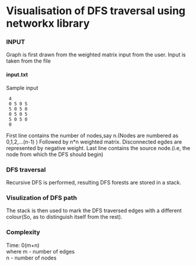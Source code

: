# Visualisation of DFS traversal using networkx library

### INPUT ###

Graph is first drawn from the weighted matrix input from the user. 
Input is taken from the file 
#### input.txt ####

Sample input
```
 4
 0 5 0 5
 5 0 5 0
 0 5 0 5
 5 0 5 0
 0

```
First line contains the number of nodes,say n.(Nodes are numbered as 0,1,2,...(n-1) )
Followed by n*n weighted matrix. Disconnected egdes are represented by negative weight.
Last line contains the source node.(i.e, the node from which the DFS should begin)



### DFS traversal ###

Recursive DFS is performed, resulting DFS forests are stored in a stack. 



### Visulization of DFS path ###

The stack is then used to mark the DFS traversed edges with a different colour(So, as to distinguish itself from the rest).

### Complexity ###

Time: 0(m+n)                                                                                                        
where m - number of edges                                                                                
n - number of nodes                                                                                          

